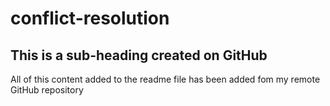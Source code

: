 # conflict-resolution

## This is a sub-heading created on GitHub

All of this content added to the readme file has been added fom my remote GitHub repository
